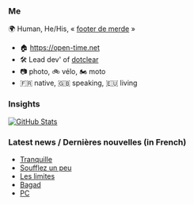 ### Me

🌍 Human, He/His, « [footer de merde](https://open-time.net/post/2013/07/17/La-veritable-histoire-du-Footer-de-merde-) » 
* 🏠 https://open-time.net 
* 🛠️ Lead dev' of [dotclear](https://git.dotclear.org/dev/dotclear)
* 📷 photo, 🚲 vélo, 🏍️ moto 
* 🇫🇷 native, 🇬🇧 speaking, 🇪🇺 living

### Insights

[![GitHub Stats](https://github-readme-stats-sigma-five.vercel.app/api?username=franck-paul)](https://github.com/franck-paul)

### Latest news / Dernières nouvelles (in French)

<!-- BLOG-POST-LIST:START -->
- [Tranquille](https://open-time.net/post/2024/08/07/Tranquille)
- [Soufflez un peu](https://open-time.net/post/2024/08/06/Soufflez-un-peu)
- [Les limites](https://open-time.net/post/2024/08/05/Les-limites)
- [Bagad](https://open-time.net/post/2024/08/04/Bagad)
- [PC](https://open-time.net/post/2024/08/03/PC)
<!-- BLOG-POST-LIST:END -->
